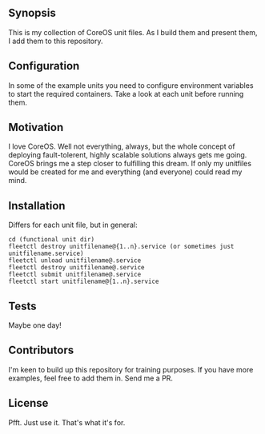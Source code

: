 ## Synopsis

This is my collection of CoreOS unit files. As I build them and present them, I add them to this repository.

## Configuration

In some of the example units you need to configure environment variables to start the required containers. Take a look at each unit before running them.

## Motivation

I love CoreOS. Well not everything, always, but the whole concept of deploying fault-tolerent, highly scalable solutions always gets me going. CoreOS brings me a step closer to fulfilling this dream. If only my unitfiles would be created for me and everything (and everyone) could read my mind.

## Installation

Differs for each unit file, but in general:

    cd (functional unit dir)
    fleetctl destroy unitfilename@{1..n}.service (or sometimes just unitfilename.service)
    fleetctl unload unitfilename@.service
    fleetctl destroy unitfilename@.service
    fleetctl submit unitfilename@.service
    fleetctl start unitfilename@{1..n}.service

## Tests

Maybe one day!

## Contributors

I'm keen to build up this repository for training purposes. If you have more examples, feel free to add them in. Send me a PR.

## License

Pfft. Just use it. That's what it's for.